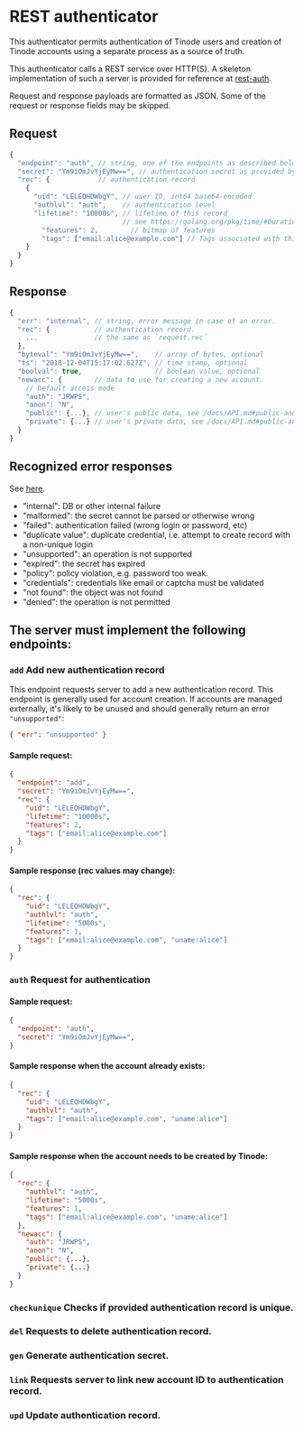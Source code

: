 # REST authenticator

This authenticator permits authentication of Tinode users and creation of Tinode accounts using a separate process as a source of truth.

This authenticator calls a REST service over HTTP(S). A skeleton implementation of such a server is provided for reference at [rest-auth](../../../rest-auth/).

Request and response payloads are formatted as JSON. Some of the request or response fields may be skipped.

## Request

```js
{
  "endpoint": "auth", // string, one of the endpoints as described below.
  "secret": "Ym9iOmJvYjEyMw==", // authentication secret as provided by the client.
  "rec": {            // authentication record
    {
      "uid": "LELEQHDWbgY", // user ID, int64 base64-encoded
      "authlvl": "auth",    // authentication level
      "lifetime": "10000s", // lifetime of this record
                            // see https://golang.org/pkg/time/#Duration for format.
    	"features": 2,        // bitmap of features
    	"tags": ["email:alice@example.com"] // Tags associated with this authentication record.
    }
  }
}
```

## Response

```js
{
  "err": "internal", // string, error message in case of an error.
  "rec": {           // authentication record.
    ...              // the same as `request.rec`
  },
  "byteval": "Ym9iOmJvYjEyMw==",    // array of bytes, optional
  "ts": "2018-12-04T15:17:02.627Z", // time stamp, optional
  "boolval": true,                  // boolean value, optional
  "newacc": {        // data to use for creating a new account.
    // Default access mode
    "auth": "JRWPS",
    "anon": "N",
  	"public": {...}, // user's public data, see /docs/API.md#public-and-private-fields
  	"private": {...} // user's private data, see /docs/API.md#public-and-private-fields
  }
}
```

## Recognized error responses

See [here](../server/store/types/types.go#L24).

* "internal": DB or other internal failure
* "malformed": the secret cannot be parsed or otherwise wrong
* "failed": authentication failed (wrong login or password, etc)
* "duplicate value": duplicate credential, i.e. attempt to create record with a non-unique login
* "unsupported": an operation is not supported
* "expired": the secret has expired
* "policy": policy violation, e.g. password too weak.
* "credentials": credentials like email or captcha must be validated
* "not found": the object was not found
* "denied": the operation is not permitted

## The server must implement the following endpoints:

### `add` Add new authentication record

This endpoint requests server to add a new authentication record. This endpoint is generally used for account creation. If accounts are managed externally, it's likely to be unused and should generally return an error `"unsupported"`:
```json
{ "err": "unsupported" }
```

#### Sample request:
```json
{
  "endpoint": "add",
  "secret": "Ym9iOmJvYjEyMw==",
  "rec": {
    "uid": "LELEQHDWbgY",
    "lifetime": "10000s",
    "features": 2,
    "tags": ["email:alice@example.com"]
  }
}
```

#### Sample response (rec values may change):
```json
{
  "rec": {
    "uid": "LELEQHDWbgY",
    "authlvl": "auth",
    "lifetime": "5000s",
    "features": 1,
    "tags": ["email:alice@example.com", "uname:alice"]
  }
}
```

### `auth` Request for authentication

#### Sample request:
```json
{
  "endpoint": "auth",
  "secret": "Ym9iOmJvYjEyMw==",
}
```

#### Sample response when the account already exists:
```json
{
  "rec": {
    "uid": "LELEQHDWbgY",
    "authlvl": "auth",
    "tags": ["email:alice@example.com", "uname:alice"]
  }
}
```

#### Sample response when the account needs to be created by Tinode:
```json
{
  "rec": {
    "authlvl": "auth",
    "lifetime": "5000s",
    "features": 1,
    "tags": ["email:alice@example.com", "uname:alice"]
  },
  "newacc": {
    "auth": "JRWPS",
    "anon": "N",
  	"public": {...},
  	"private": {...}
  }  
}
```

### `checkunique` Checks if provided authentication record is unique.

### `del` Requests to delete authentication record.

### `gen` Generate authentication secret.

### `link` Requests server to link new account ID to authentication record.

### `upd` Update authentication record.
